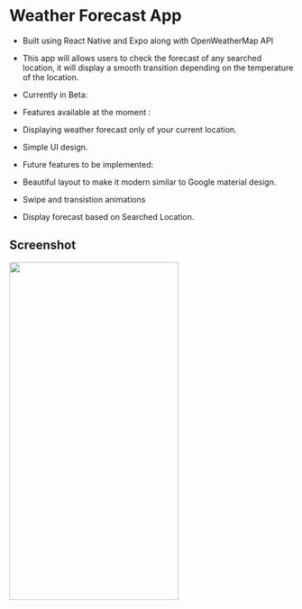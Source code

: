 # Weather Forecast App 

- Built using React Native and Expo along with OpenWeatherMap API
- This app will allows users to check the forecast of any searched location, it will display a smooth transition depending on the temperature of the location.

- Currently in Beta:
- Features available at the moment :
-   Displaying weather forecast only of your current location.
-   Simple UI design.

- Future features to be implemented: 
- Beautiful layout to make it modern similar to Google material design.
- Swipe and transistion animations
- Display forecast based on Searched Location.


## Screenshot
<img src="https://user-images.githubusercontent.com/57758789/205997265-d8f46be2-c509-4a1d-a7fb-56a580b89c81.png" width="300" height="600" />
